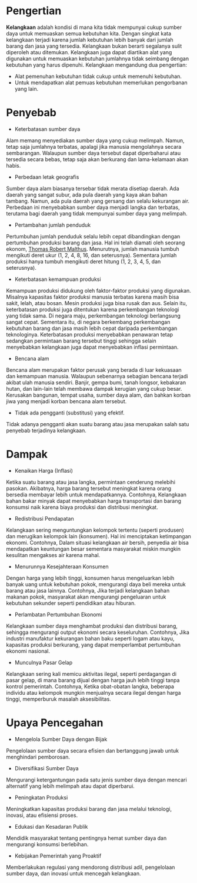 # Pengertian
**Kelangkaan** adalah kondisi di mana kita tidak mempunyai cukup sumber daya untuk memuaskan semua kebutuhan kita. Dengan singkat kata kelangkaan terjadi karena jumlah kebutuhan lebih banyak dari jumlah barang dan jasa yang tersedia. Kelangkaan bukan berarti segalanya sulit diperoleh atau ditemukan. Kelangkaan juga dapat diartikan alat yang digunakan untuk memuaskan kebutuhan jumlahnya tidak seimbang dengan kebutuhan yang harus dipenuhi. Kelangkaan mengandung dua pengertian:

- Alat pemenuhan kebutuhan tidak cukup untuk memenuhi kebutuhan.
- Untuk mendapatkan alat pemuas kebutuhan memerlukan pengorbanan yang lain.
# Penyebab

- Keterbatasan sumber daya

Alam memang menyediakan sumber daya yang cukup melimpah. Namun, tetap saja jumlahnya terbatas, apalagi jika manusia mengolahnya secara sembarangan. Walaupun sumber daya tersebut dapat diperbaharui atau tersedia secara bebas, tetap saja akan berkurang dan lama-kelamaan akan habis.

- Perbedaan letak geografis

Sumber daya alam biasanya tersebar tidak merata disetiap daerah. Ada daerah yang sangat subur, ada pula daerah yang kaya akan bahan tambang. Namun, ada pula daerah yang gersang dan selalu kekurangan air. Perbedaan ini menyebabkan sumber daya menjadi langka dan terbatas, terutama bagi daerah yang tidak mempunyai sumber daya yang melimpah.

- Pertambahan jumlah penduduk

Pertumbuhan jumlah penduduk selalu lebih cepat dibandingkan dengan pertumbuhan produksi barang dan jasa. Hal ini telah diamati oleh seorang ekonom, [Thomas Robert Malthus](https://id.wikipedia.org/wiki/Thomas_Robert_Malthus "Thomas Robert Malthus"). Menurutnya, jumlah manusia tumbuh mengikuti deret ukur (1, 2, 4, 8, 16, dan seterusnya). Sementara jumlah produksi hanya tumbuh mengikuti deret hitung (1, 2, 3, 4, 5, dan seterusnya).

- Keterbatasan kemampuan produksi

Kemampuan produksi didukung oleh faktor-faktor produksi yang digunakan. Misalnya kapasitas faktor produksi manusia terbatas karena masih bisa sakit, lelah, atau bosan. Mesin produksi juga bisa rusak dan aus. Selain itu, keterbatasan produksi juga ditentukan karena perkembangan teknologi yang tidak sama. Di negara maju, perkembangan teknologi berlangsung sangat cepat. Sementara itu, di negara berkembang perkembangan kebutuhan barang dan jasa masih lebih cepat daripada perkembangan teknologinya. Keterbatasan produksi menyebabkan penawaran tetap sedangkan permintaan barang tersebut tinggi sehingga selain menyebabkan kelangkaan juga dapat menyebabkan inflasi permintaan.

- Bencana alam

Bencana alam merupakan faktor perusak yang berada di luar kekuasaan dan kemampuan manusia. Walaupun sebenarnya sebagian bencana terjadi akibat ulah manusia sendiri. Banjir, gempa bumi, tanah longsor, kebakaran hutan, dan lain-lain telah membawa dampak kerugian yang cukup besar. Kerusakan bangunan, tempat usaha, sumber daya alam, dan bahkan korban jiwa yang menjadi korban bencana alam tersebut.

- Tidak ada pengganti (substitusi) yang efektif.

Tidak adanya pengganti akan suatu barang atau jasa merupakan salah satu penyebab terjadinya kelangkaan.

# Dampak

- Kenaikan Harga (Inflasi)

Ketika suatu barang atau jasa langka, permintaan cenderung melebihi pasokan. Akibatnya, harga barang tersebut meningkat karena orang bersedia membayar lebih untuk mendapatkannya. Contohnya, Kelangkaan bahan bakar minyak dapat menyebabkan harga transportasi dan barang konsumsi naik karena biaya produksi dan distribusi meningkat.

- Redistribusi Pendapatan

Kelangkaan sering menguntungkan kelompok tertentu (seperti produsen) dan merugikan kelompok lain (konsumen). Hal ini menciptakan ketimpangan ekonomi. Contohnya, Dalam situasi kelangkaan air bersih, penyedia air bisa mendapatkan keuntungan besar sementara masyarakat miskin mungkin kesulitan mengakses air karena mahal.

- Menurunnya Kesejahteraan Konsumen

Dengan harga yang lebih tinggi, konsumen harus mengeluarkan lebih banyak uang untuk kebutuhan pokok, mengurangi daya beli mereka untuk barang atau jasa lainnya. Contohnya, Jika terjadi kelangkaan bahan makanan pokok, masyarakat akan mengurangi pengeluaran untuk kebutuhan sekunder seperti pendidikan atau hiburan.

- Perlambatan Pertumbuhan Ekonomi

Kelangkaan sumber daya menghambat produksi dan distribusi barang, sehingga mengurangi output ekonomi secara keseluruhan. Contohnya, Jika industri manufaktur kekurangan bahan baku seperti logam atau kayu, kapasitas produksi berkurang, yang dapat memperlambat pertumbuhan ekonomi nasional.

- Munculnya Pasar Gelap

Kelangkaan sering kali memicu aktivitas ilegal, seperti perdagangan di pasar gelap, di mana barang dijual dengan harga jauh lebih tinggi tanpa kontrol pemerintah. Contohnya, Ketika obat-obatan langka, beberapa individu atau kelompok mungkin menjualnya secara ilegal dengan harga tinggi, memperburuk masalah aksesibilitas.

# Upaya Pencegahan

- Mengelola Sumber Daya dengan Bijak

Pengelolaan sumber daya secara efisien dan bertanggung jawab untuk menghindari pemborosan.

- Diversifikasi Sumber Daya

Mengurangi ketergantungan pada satu jenis sumber daya dengan mencari alternatif yang lebih melimpah atau dapat diperbarui.

- Peningkatan Produksi

Meningkatkan kapasitas produksi barang dan jasa melalui teknologi, inovasi, atau efisiensi proses.

- Edukasi dan Kesadaran Publik

Mendidik masyarakat tentang pentingnya hemat sumber daya dan mengurangi konsumsi berlebihan.

- Kebijakan Pemerintah yang Proaktif

Memberlakukan regulasi yang mendorong distribusi adil, pengelolaan sumber daya, dan inovasi untuk mencegah kelangkaan.
